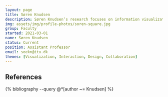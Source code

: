 ```yaml
---
layout: page
title: Søren Knudsen
description: Søren Knudsen’s research focuses on information visualization and human-computer interaction. He is interested in supporting people in understanding, making sense of, and discussing data in face-to-face and online contexts, for example supported by large or multiple displays and social media.
img: assets/img/profile-photos/soren-square.jpg
group: Faculty
started: 2021-03-01
name: Søren Knudsen
status: Current
position: Assistant Professor
email: soekn@itu.dk
themes: [Visualization, Interaction, Design, Collaboration]
---
```


References
----------
<div class="publications">
  {% bibliography --query @*[author ~= Knudsen] %}
</div>
